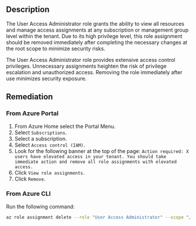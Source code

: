 ## Description

The User Access Administrator role grants the ability to view all resources and manage access assignments at any subscription or management group level within the tenant. Due to its high privilege level, this role assignment should be removed immediately after completing the necessary changes at the root scope to minimize security risks.

The User Access Administrator role provides extensive access control privileges. Unnecessary assignments heighten the risk of privilege escalation and unauthorized access. Removing the role immediately after use minimizes security exposure.

## Remediation

### From Azure Portal

1. From Azure Home select the Portal Menu.
2. Select `Subscriptions`.
3. Select a subscription.
4. Select `Access control (IAM)`.
5. Look for the following banner at the top of the page: `Action required: X users have elevated access in your tenant. You should take immediate action and remove all role assignments with elevated access.`
6. Click `View role assignments`.
7. Click `Remove`.

### From Azure CLI

Run the following command:

```bash
az role assignment delete --role "User Access Administrator" --scope "/"
```
